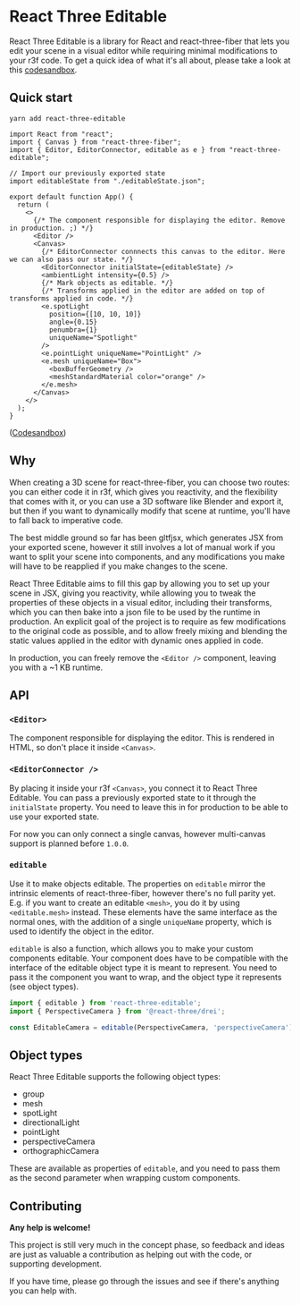 # React Three Editable

React Three Editable is a library for React and react-three-fiber that lets you edit your scene in a visual editor while requiring minimal modifications to your r3f code. To get a quick idea of what it's all about, please take a look at this [codesandbox](https://codesandbox.io/s/react-three-editable-demo-udx2x).

## Quick start

```
yarn add react-three-editable
```

```tsx
import React from "react";
import { Canvas } from "react-three-fiber";
import { Editor, EditorConnector, editable as e } from "react-three-editable";

// Import our previously exported state
import editableState from "./editableState.json";

export default function App() {
  return (
    <>
      {/* The component responsible for displaying the editor. Remove in production. ;) */}
      <Editor />
      <Canvas>
        {/* EditorConnector connnects this canvas to the editor. Here we can also pass our state. */}
        <EditorConnector initialState={editableState} />
        <ambientLight intensity={0.5} />
        {/* Mark objects as editable. */}
        {/* Transforms applied in the editor are added on top of transforms applied in code. */}
        <e.spotLight
          position={[10, 10, 10]}
          angle={0.15}
          penumbra={1}
          uniqueName="Spotlight"
        />
        <e.pointLight uniqueName="PointLight" />
        <e.mesh uniqueName="Box">
          <boxBufferGeometry />
          <meshStandardMaterial color="orange" />
        </e.mesh>
      </Canvas>
    </>
  );
}
```

([Codesandbox](https://codesandbox.io/s/minimal-r3e-demo-o1brl))

## Why

When creating a 3D scene for react-three-fiber, you can choose two routes: you can either code it in r3f, which gives you reactivity, and the flexibility that comes with it, or you can use a 3D software like Blender and export it, but then if you want to dynamically modify that scene at runtime, you'll have to fall back to imperative code.

The best middle ground so far has been gltfjsx, which generates JSX from your exported scene, however it still involves a lot of manual work if you want to split your scene into components, and any modifications you make will have to be reapplied if you make changes to the scene.

React Three Editable aims to fill this gap by allowing you to set up your scene in JSX, giving you reactivity, while allowing you to tweak the properties of these objects in a visual editor, including their transforms, which you can then bake into a json file to be used by the runtime in production. An explicit goal of the project is to require as few modifications to the original code as possible, and to allow freely mixing and blending the static values applied in the editor with dynamic ones applied in code.

In production, you can freely remove the `<Editor />` component, leaving you with a ~1 KB runtime.

## API

### `<Editor>`

The component responsible for displaying the editor. This is rendered in HTML, so don't place it inside `<Canvas>`.

### `<EditorConnector />`

By placing it inside your r3f `<Canvas>`, you connect it to React Three Editable. You can pass a previously exported state to it through the `initialState` property. You need to leave this in for production to be able to use your exported state.

For now you can only connect a single canvas, however multi-canvas support is planned before `1.0.0`.

### `editable`

Use it to make objects editable. The properties on `editable` mirror the intrinsic elements of react-three-fiber, however there's no full parity yet. E.g. if you want to create an editable `<mesh>`, you do it by using `<editable.mesh>` instead. These elements have the same interface as the normal ones, with the addition of a single `uniqueName` property, which is used to identify the object in the editor.

`editable` is also a function, which allows you to make your custom components editable. Your component does have to be compatible with the interface of the editable object type it is meant to represent. You need to pass it the component you want to wrap, and the object type it represents (see object types).

```ts
import { editable } from 'react-three-editable';
import { PerspectiveCamera } from '@react-three/drei';

const EditableCamera = editable(PerspectiveCamera, 'perspectiveCamera');
```

## Object types

React Three Editable supports the following object types:

- group
- mesh
- spotLight
- directionalLight
- pointLight
- perspectiveCamera
- orthographicCamera

These are available as properties of `editable`, and you need to pass them as the second parameter when wrapping custom components.

## Contributing

**Any help is welcome!**

This project is still very much in the concept phase, so feedback and ideas are just as valuable a contribution as helping out with the code, or supporting development.

If you have time, please go through the issues and see if there's anything you can help with.
